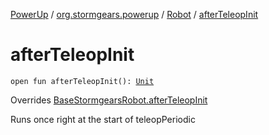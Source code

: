 [PowerUp](../../index.md) / [org.stormgears.powerup](../index.md) / [Robot](index.md) / [afterTeleopInit](./after-teleop-init.md)

# afterTeleopInit

`open fun afterTeleopInit(): `[`Unit`](https://kotlinlang.org/api/latest/jvm/stdlib/kotlin/-unit/index.html)

Overrides [BaseStormgearsRobot.afterTeleopInit](../../org.stormgears.utils/-base-stormgears-robot/after-teleop-init.md)

Runs once right at the start of teleopPeriodic

